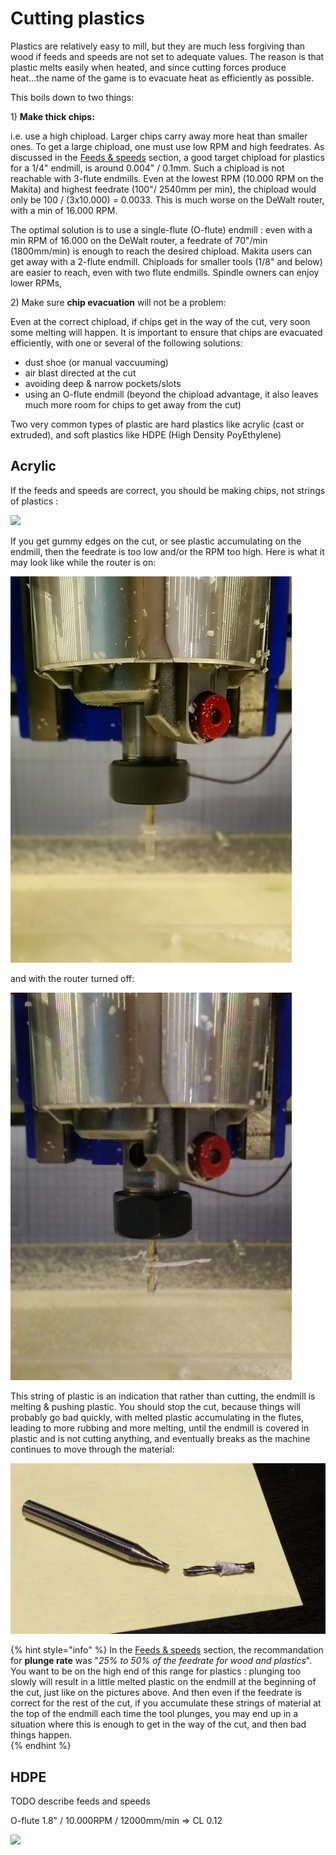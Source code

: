 # Cutting plastics

Plastics are relatively easy to mill, but they are much less forgiving than wood if feeds and speeds are not set to adequate values. The reason is that plastic melts easily when heated, and since cutting forces produce heat...the name of the game is to evacuate heat as efficiently as possible.

This boils down to two things:

1\) **Make thick chips:**

 i.e. use a high chipload. Larger chips carry away more heat than smaller ones. To get a large chipload, one must use low RPM and high feedrates. As discussed in the [Feeds & speeds](feeds-and-speeds-basics.md) section, a good target chipload for plastics for a 1/4" endmill, is around 0.004" / 0.1mm. Such a chipload is not reachable with 3-flute endmills. Even at the lowest RPM \(10.000 RPM on the Makita\) and highest feedrate \(100"/ 2540mm per min\), the chipload would only be 100 / \(3x10.000\) = 0.0033. This is much worse on the DeWalt router, with a min of 16.000 RPM.

The optimal solution is to use a single-flute \(O-flute\) endmill : even with a min RPM of 16.000 on the DeWalt router, a feedrate of 70"/min \(1800mm/min\) is enough to reach the desired chipload. Makita users can get away with a 2-flute endmill. Chiploads for smaller tools \(1/8" and below\) are easier to reach, even with two flute endmills. Spindle owners can enjoy lower RPMs, 

2\) Make sure **chip evacuation** will not be a problem:

Even at the correct chipload, if chips get in the way of the cut, very soon some melting will happen. It is important to ensure that chips are evacuated efficiently, with one or several of the following solutions:

* dust shoe \(or manual vaccuuming\)
* air blast directed at the cut
* avoiding deep & narrow pockets/slots
* using an O-flute endmill \(beyond the chipload advantage, it also leaves much more room for chips to get away from the cut\)

Two very common types of plastic are hard plastics like acrylic \(cast or extruded\), and soft plastics like HDPE \(High Density PoyEthylene\)

## Acrylic

If the feeds and speeds are correct, you should be making chips, not strings of plastics :

![](.gitbook/assets/acrylic_chips.png)

If you get gummy edges on the cut, or see plastic accumulating on the endmill, then the feedrate is too low and/or the RPM too high. Here is what it may look like while the router is on:

![](.gitbook/assets/stringy_endmill_rotation.png)

and with the router turned off:

![](.gitbook/assets/stringy_endmill_still.png)

This string of plastic is an indication that rather than cutting, the endmill is melting & pushing plastic. You should stop the cut, because things will probably go bad quickly, with melted plastic accumulating in the flutes, leading to more rubbing and more melting, until the endmill is covered in plastic and is not cutting anything, and eventually breaks as the machine continues to move through the material:

![](.gitbook/assets/broken_bit_1_5mm.png)

{% hint style="info" %}
In the [Feeds & speeds](feeds-and-speeds-basics.md) section, the recommandation for **plunge rate** was "_25% to 50% of the feedrate for wood and plastics_". You want to be on the high end of this range for plastics : plunging too slowly will result in a little melted plastic on the endmill at the beginning of the cut, just like on the pictures above. And then even if the feedrate is correct for the rest of the cut, if you accumulate these strings of material at the top of the endmill each time the tool plunges, you may end up in a situation where this is enough to get in the way of the cut, and then bad things happen.  
{% endhint %}

## HDPE

TODO describe feeds and speeds

O-flute 1.8" / 10.000RPM / 12000mm/min =&gt; CL 0.12

![](.gitbook/assets/hdpe_chips.png)

